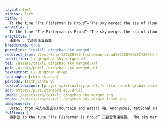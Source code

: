 ```yaml
---
layout: text
sidebar: left
title: |
  To the tune “The Fisherman is Proud”—"The sky merged the sea of clouds with the mist of dawn | 漁家傲 · 天接雲濤連曉霧
engtitle: |
  To the tune “The Fisherman is Proud”—"The sky merged the sea of clouds with the mist of dawn
origtitle: |
  漁家傲 · 天接雲濤連曉霧
breadcrumb: true
permalink: "text/li_qingzhao_sky_merged"
redirect_from: /text/tune-%E2%80%9C-fisherman-proud%E2%80%9D%E2%80%94-sky-merged-sea-clouds-mist-dawn
identifier: li_qingzhao_sky_merged.md
tei: /assets/tei/li_qingzhao_sky_merged.xml
pdf: /assets/pdf/li_qingzhao_sky_merged.pdf
textauthor: Li Qingzhao 李清照
languages: [chinese,asia]
periods: [11th_century]
textcollections: [prayer-spirituality-and-life-after-death-global-medieval-perspectives]
sdr: https://purl.stanford.edu/druid 
image: /assets/img/text/li_qingzhao_sky_merged.png
thumb: /assets/img/text/li_qingzhao_sky_merged-thumb.png
imagesource: |
  Detail from 宋人布畫山水(Mountain and Water) 軸, Anonymous, National Palace Museum, Accession Number: K2A000903N000000000PAA [Public Domain]
fulltext: |
  漁家傲 To the tune “The Fisherman is Proud” 天接雲濤連曉霧。 The sky merged the sea of clouds濤 literally means a wave, i.e. a wave of clouds. with the mist of dawn. 星河欲轉千帆舞。 The starry rivers swirled as if a thousand sails fluttered.  彷佛夢魂歸帝所。 I felt as if my dreaming soul had returned to the gods' palaceIt is unclear which gods are referred to here; in the Buddhist tradition of the Tang Dynasty, people believed in an emperor who inhabited a palace in the sky and was surrounded by a court of other gods. In some ancient Chinese mythology, there is an idea that the soul originates in the sky and ultimately returns to the sky.: 聞天語。 I heard the sky speak, 殷勤問我歸何處。 asking me repeatedly, where do I belong? 我報路長嗟日暮。 I replied that the road was long and the sun about to set. 學詩漫有驚人句。 I learnt poetry and wrote astonishing lines in vain. 九萬里風鵬正舉。 The Peng birdThe Peng bird is an enormous bird of legend, notably depicted in an influential philosophical work, the Zhuangzi, written by Zhuangzi (B.C. 369-B.C. 286), the Taoist philosopher with the same name. glided in the wind, soaring nine thousand miles into the sky 風休住。 O, wind, please do not stop, 蓬舟吹取三山去。 blow this tumbleweed boat to the Three MountainsThe Three Mountains was the name given to the place where immortals were believed to live.. 
---
```

